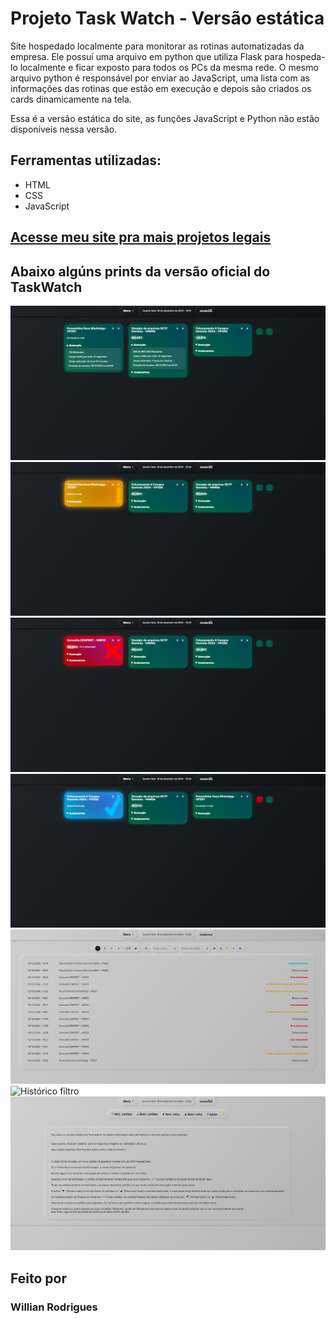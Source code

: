 # Projeto Task Watch - Versão estática
 Site hospedado localmente para monitorar as rotinas automatizadas da empresa.
 Ele possuí uma arquivo em python que utiliza Flask para hospeda-lo localmente e ficar exposto para todos os PCs da mesma rede.
 O mesmo arquivo python é responsável por enviar ao JavaScript, uma lista com as informações das rotinas que estão em execução e depois são criados os cards dinamicamente na tela.

 Essa é a versão estática do site, as funções JavaScript e Python não estão disponíveis nessa versão.

## Ferramentas utilizadas:
* HTML
* CSS
* JavaScript

## [Acesse meu site pra mais projetos legais](https://wilrocha97.github.io/portfolio/)



## Abaixo algúns prints da versão oficial do TaskWatch

![Executando](https://github.com/WilRocha97/Projeto-Task-Watch/blob/main/Imagens/executando.png)
![Executando](https://github.com/WilRocha97/Projeto-Task-Watch/blob/main/Imagens/ocioso.png)
![Executando](https://github.com/WilRocha97/Projeto-Task-Watch/blob/main/Imagens/erro.png)
![Executando](https://github.com/WilRocha97/Projeto-Task-Watch/blob/main/Imagens/finalizado.png)
![Histórico](https://github.com/WilRocha97/Projeto-Task-Watch/blob/main/Imagens/hostórico.png)
![Histórico filtro](https://github.com/WilRocha97/Projeto-Task-Watch/blob/main/Imagens/hostórico_filtrado.png)
![Tela de ajuda](https://github.com/WilRocha97/Projeto-Task-Watch/blob/main/Imagens/tela_ajuda.png)

## Feito por
### Willian Rodrigues
